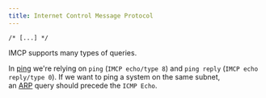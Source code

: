 ```yaml
---
title: Internet Control Message Protocol
---
```


`/* [...] */`

IMCP supports many types of queries.

In [ping](/knowledge/offsec/tools/ping.md) we're relying on `ping` (`IMCP echo/type 8`) and `ping reply` (`IMCP echo reply/type 0`). If we want to ping a system on the same subnet, an [ARP](/private/networks/ARP.md) query should precede the `ICMP Echo`.
